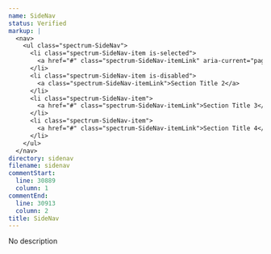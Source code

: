 ```yaml
---
name: SideNav
status: Verified
markup: |
  <nav>
    <ul class="spectrum-SideNav">
      <li class="spectrum-SideNav-item is-selected">
        <a href="#" class="spectrum-SideNav-itemLink" aria-current="page">Section Title 1</a>
      </li>
      <li class="spectrum-SideNav-item is-disabled">
        <a class="spectrum-SideNav-itemLink">Section Title 2</a>
      </li>
      <li class="spectrum-SideNav-item">
        <a href="#" class="spectrum-SideNav-itemLink">Section Title 3</a>
      </li>
      <li class="spectrum-SideNav-item">
        <a href="#" class="spectrum-SideNav-itemLink">Section Title 4</a>
      </li>
    </ul>
  </nav>
directory: sidenav
filename: sidenav
commentStart:
  line: 30889
  column: 1
commentEnd:
  line: 30913
  column: 2
title: SideNav
---
```

No description